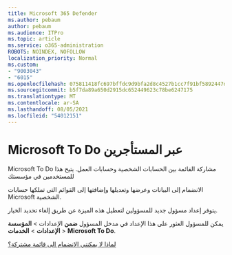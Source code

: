 ```yaml
---
title: Microsoft 365 Defender
ms.author: pebaum
author: pebaum
ms.audience: ITPro
ms.topic: article
ms.service: o365-administration
ROBOTS: NOINDEX, NOFOLLOW
localization_priority: Normal
ms.custom:
- "9003043"
- "6015"
ms.openlocfilehash: 075811418fc697bffdc9d9bfa2d8c4527b1cc7f91bf5892447d099f1c5ee6140
ms.sourcegitcommit: b5f7da89a650d2915dc652449623c78be6247175
ms.translationtype: MT
ms.contentlocale: ar-SA
ms.lasthandoff: 08/05/2021
ms.locfileid: "54012151"
---
```

# <a name="microsoft-to-do-cross-tenant-sharing"></a>Microsoft To Do عبر المستأجرين

Microsoft To Do مشاركة القائمة بين الحسابات الشخصية وحسابات العمل. يتيح هذا للمستخدمين في مؤسستك

الانضمام إلى البيانات وعرضها وتعديلها وإضافتها إلى القوائم التي تملكها حسابات Microsoft الشخصية.

يتوفر إعداد مسؤول جديد للمسؤولين لتعطيل هذه الميزة عن طريق إلغاء تحديد الخيار.

يمكن للمسؤول العثور على هذا الإعداد في مدخل المسؤول **ضمن** الإعدادات  >  **المؤسسة الإعدادات**  >  **الخدمات**  >  **Microsoft To Do**.  

[لماذا لا يمكنني الانضمام إلى قائمة مشتركة؟](https://support.microsoft.com/office/why-can-t-i-join-a-shared-list-3a6195de-e3a8-437a-b562-7c8c011dc574?ui=en-us&rs=en-us&ad=us)